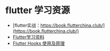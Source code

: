 # flutter 学习资源
+ [flutter实战：https://book.flutterchina.club/](https://book.flutterchina.club/)
+ [Flutter学习资料](https://juejin.cn/post/7235142303274205241)
+ [Flutter Hooks 使用及原理](https://juejin.cn/post/6854573214732025870)